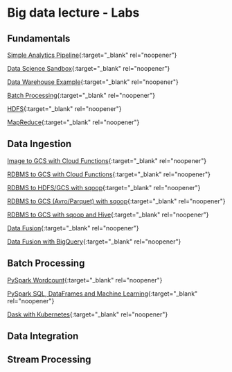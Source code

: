 # Big data lecture - Labs
## Fundamentals
[Simple Analytics Pipeline](https://pkuep.github.io/pk-bigdata/fundamentals_simple_analytics_pipeline){:target="_blank" rel="noopener"}

[Data Science Sandbox](https://pkuep.github.io/pk-bigdata/fundamentals_data_science_sandbox){:target="_blank" rel="noopener"}

[Data Warehouse Example](https://pkuep.github.io/pk-bigdata/fundamentals_data_warehouse_example){:target="_blank" rel="noopener"}

[Batch Processing](https://pkuep.github.io/pk-bigdata/fundamentals_batch_processing){:target="_blank" rel="noopener"}

[HDFS](https://pkuep.github.io/pk-bigdata/fundamentals_hdfs){:target="_blank" rel="noopener"}

[MapReduce](https://pkuep.github.io/pk-bigdata/fundamentals_mapreduce){:target="_blank" rel="noopener"}

## Data Ingestion

[Image to GCS with Cloud Functions](https://pkuep.github.io/pk-bigdata/batch_ingestion_cloudfunctionimage){:target="_blank" rel="noopener"}

[RDBMS to GCS with Cloud Functions](https://pkuep.github.io/pk-bigdata/batch_ingestion_cloudfunctionrdbms){:target="_blank" rel="noopener"}

[RDBMS to HDFS/GCS with sqoop](https://pkuep.github.io/pk-bigdata/batch_ingestion_sqoop){:target="_blank" rel="noopener"}

[RDBMS to GCS (Avro/Parquet) with sqoop](https://pkuep.github.io/pk-bigdata/batch_ingestion_sqoop_avroparquet){:target="_blank" rel="noopener"}

[RDBMS to GCS with sqoop and Hive](https://pkuep.github.io/pk-bigdata/batch_ingestion_sqoop_hive){:target="_blank" rel="noopener"}

[Data Fusion](https://pkuep.github.io/pk-bigdata/batch_ingestion_datafusion){:target="_blank" rel="noopener"}

[Data Fusion with BigQuery](https://pkuep.github.io/pk-bigdata/batch_ingestion_datafusion_bigquery){:target="_blank" rel="noopener"}



## Batch Processing

[PySpark Wordcount](https://pkuep.github.io/pk-bigdata/batch_processing_pyspark_wordcount){:target="_blank" rel="noopener"}

[PySpark SQL, DataFrames and Machine Learning](https://pkuep.github.io/pk-bigdata/batch_processing_pyspark_advanced){:target="_blank" rel="noopener"}

[Dask with Kubernetes](https://pkuep.github.io/pk-bigdata/batch_processing_dask){:target="_blank" rel="noopener"}

## Data Integration

## Stream Processing
